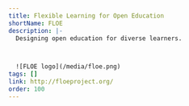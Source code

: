 ```yaml
---
title: Flexible Learning for Open Education
shortName: FLOE
description: |-
  Designing open education for diverse learners.



  ![FLOE logo](/media/floe.png)
tags: []
link: http://floeproject.org/
order: 100
---
```

